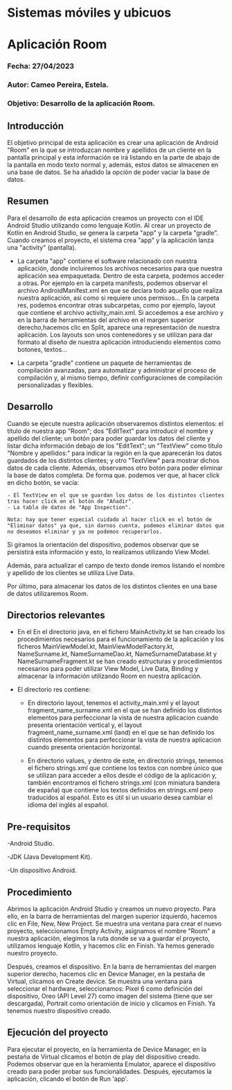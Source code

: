 # Sistemas móviles y ubicuos
# Aplicación Room


### Fecha: 27/04/2023
### Autor: Cameo Pereira, Estela.
### Objetivo: Desarrollo de la aplicación Room.

## Introducción

El objetivo principal de esta aplicación es crear una aplicación de Android "Room" en la que se introduzcan nombre y apellidos de un cliente en la pantalla principal y esta información se irá listando en la parte de abajo de la pantalla en modo texto normal y, además, estos datos se almacenen en una base de datos. Se ha añadido la opción de poder vaciar la base de datos.
<br>

## Resumen

Para el desarrollo de esta aplicación creamos un proyecto con el IDE Android Studio utilizando como lenguaje Kotlin.
Al crear un proyecto de Kotlin en Android Studio, se genera la carpeta "app" y la carpeta "gradle". Cuando creamos el proyecto, el sistema crea "app" y la aplicación lanza una "activity" (pantalla).

- La carpeta "app" contiene el software relacionado con nuestra aplicación, donde incluiremos los archivos necesarios para que nuestra aplicación sea empaquetada. Dentro de esta carpeta, podemos acceder a otras. Por ejemplo en la carpeta manifests, podemos observar el archivo AndroidManifest.xml en que se declara todo aquello que realiza nuestra aplicación, así como si requiere unos permisos... En la carpeta res, podemos encontrar otras subcarpetas, como por ejemplo, layout que contiene el archivo activity_main.xml. Si accedemos a ese archivo y en la barra de herramientas del archivo en el margen superior derecho,hacemos clic en Split, aparece una representación de nuestra aplicación. Los layouts son unos contenedores y se utilizan para dar formato al diseño de nuestra aplicación introduciendo elementos como botones, textos...

- La carpeta "gradle" contiene un paquete de herramientas de compilación avanzadas, para automatizar y administrar el proceso de compilación y, al mismo tiempo, definir configuraciones de compilación personalizadas y flexibles.

## Desarrollo

Cuando se ejecute nuestra aplicación observaremos distintos elementos: el título de nuestra app "Room"; dos "EditText" para introducir el nombre y apellido del cliente; un botón para poder guardar los datos del cliente y listar dicha información debajo de los "EditText"; un "TextView" como título "Nombre y apellidos:" para indicar la región en la que aparecerán los datos guardados de los distintos clientes; y otro "TextView" para mostrar dichos datos de cada cliente. Además, observamos otro botón para poder eliminar la base de datos completa. De forma que. podemos ver que, al hacer click en dicho botón, se vacía: 

    - El TextView en el que se guardan los datos de los distintos clientes tras hacer click en el botón de "Añadir".
    - La tabla de datos de "App Inspection".

    Nota: hay que tener especial cuidado al hacer click en el botón de "Eliminar datos" ya que, sin darnos cuenta, podemos eliminar datos que no deseamos eliminar y ya no podemos recuperarlos.

Si giramos la orientación del dispositivo, podemos observar que se persistirá esta información y esto, lo realizamos utilizando View Model.

Además, para actualizar el campo de texto donde iremos listando el nombre y apellido de los clientes se utiliza Live Data.

Por último, para almacenar los datos de los distintos clientes en una base de datos utilizaremos Room.

## Directorios relevantes

- En el En el directorio java, en el fichero MainActivity.kt se han creado los procedimientos necesarios para el funcionamiento de la aplicación y los ficheros MainViewModel.kt, MainViewModelFactory.kt, NameSurname.kt, NameSurnameDao.kt, NameSurnameDatabase.kt y NameSurnameFragment.kt se han creado estructuras y procedimientos necesarios para poder utilizar View Model, Live Data, Binding y almacenar la información utilizando Room en nuestra aplicación.

- El directorio res contiene:

    - En directorio layout,  tenemos el activity_main.xml y el layout fragment_name_surname.xml en el que se han definido los distintos elementos para perfeccionar la vista de nuestra aplicacion cuando presenta orientación vertical y, el layout fragment_name_surname.xml (land) en el que se han definido los distintos elementos para perfeccionar la vista de nuestra aplicacion cuando presenta orientación horizontal.

    - En directorio values, y dentro de este, en directorio strings, tenemos el fichero strings.xml que contiene los textos con nombre único que se utilizan para acceder a ellos desde el código de la aplicación y, también encontramos el fichero strings.xml (con miniatura bandera de españa) que contiene los textos definidos en strings.xml pero traducidos al español. Esto es útil si un usuario desea cambiar el idioma del inglés al español.


## Pre-requisitos

-Android Studio.

-JDK (Java Development Kit).

-Un dispositivo Android.
<br>

## Procedimiento

Abrimos la aplicación Android Studio y creamos un nuevo proyecto. Para ello, en la barra de herramientas del margen superior izquierdo, hacemos clic en File, New, New Project. Se muestra una ventana para crear el nuevo proyecto, seleccionamos Empty Activity, asignamos el nombre "Room" a nuestra aplicación, elegimos la ruta donde se va a guardar el proyecto, utilizamos lenguaje Kotlin, y hacemos clic en Finish. Ya hemos generado nuestro proyecto.

Después, creamos el dispositivo. En la barra de herramientas del margen superior derecho, hacemos clic en Device Manager, en la pestaña de Virtual, clicamos en Create device. Se muestra una ventana para seleccionar el hardware, seleccionamos: Pixel 6 como definición del dispositivo, Oreo (API Level 27) como imagen del sistema (tiene que ser descargada), Portrait como orientación de inicio y clicamos en Finish. Ya tenemos nuestro dispositivo creado.
<br>

## Ejecución del proyecto

Para ejecutar el proyecto, en la herramienta de Device Manager, en la pestaña de Virtual clicamos el botón de play del dispositivo creado. Podemos observar que en la heramienta Emulator, aparece el dispositivo creado para poder probar sus funcionalidades. Después, ejecutamos la aplicación, clicando el botón de Run 'app'.